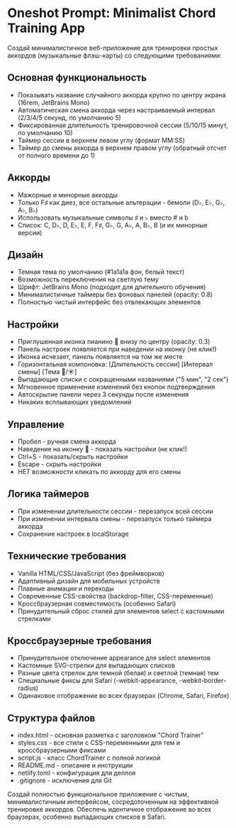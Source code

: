 # Oneshot Prompt: Minimalist Chord Training App

Создай минималистичное веб-приложение для тренировки простых аккордов (музыкальные флэш-карты) со следующими требованиями:

## Основная функциональность
- Показывать название случайного аккорда крупно по центру экрана (16rem, JetBrains Mono)
- Автоматическая смена аккорда через настраиваемый интервал (2/3/4/5 секунд, по умолчанию 5)
- Фиксированная длительность тренировочной сессии (5/10/15 минут, по умолчанию 10)
- Таймер сессии в верхнем левом углу (формат MM:SS)
- Таймер до смены аккорда в верхнем правом углу (обратный отсчет от полного времени до 1)

## Аккорды
- Мажорные и минорные аккорды
- Только F♯ как диез, все остальные альтерации - бемоли (D♭, E♭, G♭, A♭, B♭)
- Использовать музыкальные символы ♯ и ♭ вместо # и b
- Список: C, D♭, D, E♭, E, F, F♯, G♭, G, A♭, A, B♭, B (и их минорные версии)

## Дизайн
- Темная тема по умолчанию (#1a1a1a фон, белый текст)
- Возможность переключения на светлую тему
- Шрифт: JetBrains Mono (подходит для длительного обучения)
- Минималистичные таймеры без фоновых панелей (opacity: 0.8)
- Полностью чистый интерфейс без отвлекающих элементов

## Настройки
- Приглушенная иконка пианино 🎹 внизу по центру (opacity: 0.3)
- Панель настроек появляется при наведении на иконку (не клик!)
- Иконка исчезает, панель появляется на том же месте
- Горизонтальная компоновка: [Длительность сессии] [Интервал смены] [Тема 🌙/☀️]
- Выпадающие списки с сокращенными названиями ("5 мин", "2 сек")
- Мгновенное применение изменений без кнопок подтверждения
- Автоскрытие панели через 3 секунды после изменения
- Никаких всплывающих уведомлений

## Управление
- Пробел - ручная смена аккорда
- Наведение на иконку 🎹 - показать настройки (не клик!)
- Ctrl+S - показать/скрыть настройки
- Escape - скрыть настройки
- НЕТ возможности кликать по аккорду для его смены

## Логика таймеров
- При изменении длительности сессии - перезапуск всей сессии
- При изменении интервала смены - перезапуск только таймера аккорда
- Сохранение настроек в localStorage

## Технические требования
- Vanilla HTML/CSS/JavaScript (без фреймворков)
- Адаптивный дизайн для мобильных устройств
- Плавные анимации и переходы
- Современные CSS-свойства (backdrop-filter, CSS-переменные)
- Кроссбраузерная совместимость (особенно Safari)
- Принудительный сброс стилей для элементов select с кастомными стрелками

## Кроссбраузерные требования
- Принудительное отключение appearance для select элементов
- Кастомные SVG-стрелки для выпадающих списков
- Разные цвета стрелок для темной (белая) и светлой (темная) тем
- Специальные фиксы для Safari (-webkit-appearance, -webkit-border-radius)
- Одинаковое отображение во всех браузерах (Chrome, Safari, Firefox)

## Структура файлов
- index.html - основная разметка с заголовком "Chord Trainer"
- styles.css - все стили с CSS-переменными для тем и кроссбраузерными фиксами
- script.js - класс ChordTrainer с полной логикой
- README.md - описание и инструкции
- netlify.toml - конфигурация для деплоя
- .gitignore - исключения для Git

Создай полностью функциональное приложение с чистым, минималистичным интерфейсом, сосредоточенным на эффективной тренировке аккордов. Обеспечь идентичное отображение во всех браузерах, особенно выпадающих списков в Safari.
